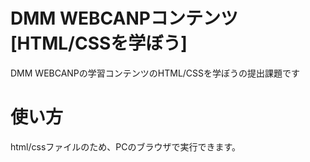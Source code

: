 # DMM WEBCANPコンテンツ[HTML/CSSを学ぼう]
DMM WEBCANPの学習コンテンツのHTML/CSSを学ぼうの提出課題です
# 使い方 
html/cssファイルのため、PCのブラウザで実行できます。
